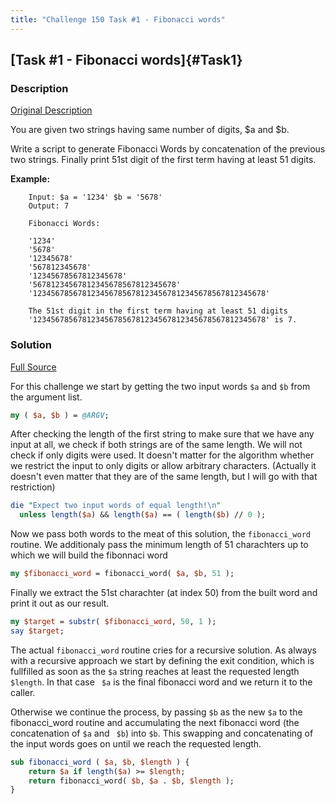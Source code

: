 ```yaml
---
title: "Challenge 150 Task #1 - Fibonacci words"
---
```


## [Task #1 - Fibonacci words]{#Task1}

### Description

[Original Description](https://theweeklychallenge.org/blog/perl-weekly-challenge-150/#TASK1)

You are given two strings having same number of digits, $a and $b.

Write a script to generate Fibonacci Words by concatenation of the previous two
strings. Finally print 51st digit of the first term having at least 51 digits.

**Example:**

```
    Input: $a = '1234' $b = '5678'
    Output: 7

    Fibonacci Words:

    '1234'
    '5678'
    '12345678'
    '567812345678'
    '12345678567812345678'
    '56781234567812345678567812345678'
    '1234567856781234567856781234567812345678567812345678'

    The 51st digit in the first term having at least 51 digits
    '1234567856781234567856781234567812345678567812345678' is 7.
```

### Solution

[Full Source](https://github.com/ccntrq/perlweeklychallenge-club/tree/challenge-150/challenge-150/alexander-pankoff/perl/ch-1.pl)

For this challenge we start by getting the two input words `$a` and `$b`
from the argument list.

```perl
my ( $a, $b ) = @ARGV;
```

After checking the length of the first string to make sure that we have any
input at all, we check if both strings are of the same length. We will not check
if only digits were used. It doesn't matter for the algorithm whether we
restrict the input to only digits or allow arbitrary characters. (Actually it
doesn't even matter that they are of the same length, but I will go with that
restriction)

```perl
die "Expect two input words of equal length!\n"
  unless length($a) && length($a) == ( length($b) // 0 );
```

Now we pass both words to the meat of this solution, the `fibonacci_word`
routine. We additionaly pass the minimum length of 51 charachters up to which we
will build the fibonnaci word

```perl
my $fibonacci_word = fibonacci_word( $a, $b, 51 );
```

Finally we extract the 51st charachter (at index 50) from the built word and
print it out as our result.

```perl
my $target = substr( $fibonacci_word, 50, 1 );
say $target;
```

The actual `fibonacci_word` routine cries for a recursive solution. As always
with a recursive approach we start by defining the exit condition, which is
fullfilled as soon as the `$a` string reaches at least the requested length
`$length`. In that case ` $a` is the final fibonacci word and we return it to
the caller.

Otherwise we continue the process, by passing `$b` as the new `$a` to the
fibonacci_word routine and accumulating the next fibonacci word (the
concatenation of `$a` and ` $b`) into `$b`. This swapping and concatenating of
the input words goes on until we reach the requested length.

```perl
sub fibonacci_word ( $a, $b, $length ) {
    return $a if length($a) >= $length;
    return fibonacci_word( $b, $a . $b, $length );
}
```
